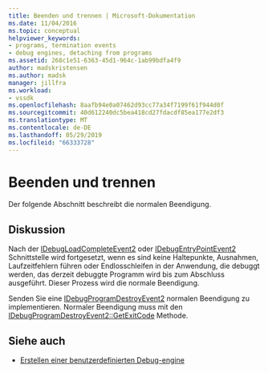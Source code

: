 ```yaml
---
title: Beenden und trennen | Microsoft-Dokumentation
ms.date: 11/04/2016
ms.topic: conceptual
helpviewer_keywords:
- programs, termination events
- debug engines, detaching from programs
ms.assetid: 268c1e51-6363-45d1-964c-1ab99bdfa4f9
author: madskristensen
ms.author: madsk
manager: jillfra
ms.workload:
- vssdk
ms.openlocfilehash: 8aafb94e0a07462d93cc77a34f7199f61f944d0f
ms.sourcegitcommit: 40d612240dc5bea418cd27fdacdf85ea177e2df3
ms.translationtype: MT
ms.contentlocale: de-DE
ms.lasthandoff: 05/29/2019
ms.locfileid: "66333728"
---
```

# <a name="termination-and-detaching"></a>Beenden und trennen
Der folgende Abschnitt beschreibt die normalen Beendigung.

## <a name="discussion"></a>Diskussion
 Nach der [IDebugLoadCompleteEvent2](../../extensibility/debugger/reference/idebugloadcompleteevent2.md) oder [IDebugEntryPointEvent2](../../extensibility/debugger/reference/idebugentrypointevent2.md) Schnittstelle wird fortgesetzt, wenn es sind keine Haltepunkte, Ausnahmen, Laufzeitfehlern führen oder Endlosschleifen in der Anwendung, die debuggt werden, das derzeit debuggte Programm wird bis zum Abschluss ausgeführt. Dieser Prozess wird die normale Beendigung.

 Senden Sie eine [IDebugProgramDestroyEvent2](../../extensibility/debugger/reference/idebugprogramdestroyevent2.md) normalen Beendigung zu implementieren. Normaler Beendigung muss mit den [IDebugProgramDestroyEvent2::GetExitCode](../../extensibility/debugger/reference/idebugprogramdestroyevent2-getexitcode.md) Methode.

## <a name="see-also"></a>Siehe auch
- [Erstellen einer benutzerdefinierten Debug-engine](../../extensibility/debugger/creating-a-custom-debug-engine.md)